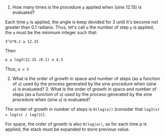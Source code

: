 1. How many times is the procedure `p` applied when (sine 12.15) is evaluated?

Each time `p` is applied, the angle is keep devided for 3 until it's become not
greater than 0.1 radians. Thus, let's call `α` the number of step `p` is
applied, the `α` must be the minimum integer such that:

```
3^α*0.1 ≥ 12.15
```

Then

```
α ≥ log3(12.15 /0.1) ≅ 4.3
```

Thus, `α = 5`



2. What is the order of growth in space and number of steps (as a function of `a`)
   used by the process generated by the sine procedure when (sine `a`) is
   evaluated? 2. What is the order of growth in space and number of steps (as a
   function of `a`) used by the process generated by the sine procedure when
   (sine `a`) is evaluated?

The orrder of growth in number of steps is `Θ(log(a))` (consider that `log3(x) =
log(x) / log(3)`).

For space, the order of growth is also `Θ(log(a))`, as for each time p is
applied, the stack must be expanded to store previous value.
